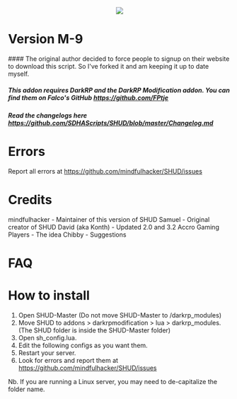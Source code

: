 <p align="center"> <img src="http://i.imgur.com/dGJesJY.png" />

# Version M-9
</p>
#### The original author decided to force people to signup on their website to download this script. So I've forked it and am keeping it up to date myself.

##### This addon requires DarkRP and the DarkRP Modification addon. You can find them on Falco's GitHub https://github.com/FPtje


##### Read the changelogs here https://github.com/SDHAScripts/SHUD/blob/master/Changelog.md

# Errors
Report all errors at https://github.com/mindfulhacker/SHUD/issues

# Credits
mindfulhacker - Maintainer of this version of SHUD
Samuel - Original creator of SHUD
David (aka Konth) - Updated 2.0 and 3.2
Accro Gaming Players - The idea
Chibby - Suggestions

# FAQ

# How to install
1. Open SHUD-Master (Do not move SHUD-Master to /darkrp_modules)
1. Move SHUD to addons > darkrpmodification > lua > darkrp_modules. (The SHUD folder is inside the SHUD-Master folder)
2. Open sh_config.lua.
3. Edit the following configs as you want them.
4. Restart your server.
5. Look for errors and report them at https://github.com/mindfulhacker/SHUD/issues

Nb. If you are running a Linux server, you may need to de-capitalize the folder name.

